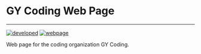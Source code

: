# GY Coding Web Page

***

[![developed](https://img.shields.io/badge/developed-GYCoding-purple?style=for-the-badge)](https://github.com/GY-CODING)
[![webpage](https://img.shields.io/badge/Web-gycoding.com-purple?style=for-the-badge)](gycoding.com)

Web page for the coding organization GY Coding.